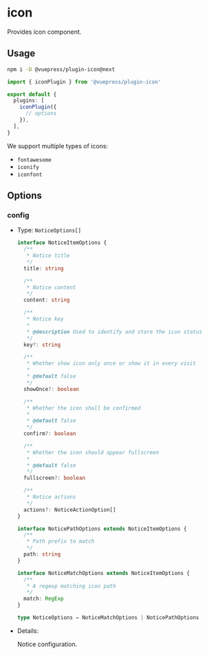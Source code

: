 # icon

<NpmBadge package="@vuepress/plugin-icon" />

Provides icon component.

## Usage

```bash
npm i -D @vuepress/plugin-icon@next
```

```ts
import { iconPlugin } from '@vuepress/plugin-icon'

export default {
  plugins: [
    iconPlugin({
      // options
    }),
  ],
}
```

We support multiple types of icons:

- `fontawesome`
- `iconify`
- `iconfont`

## Options

### config

- Type: `NoticeOptions[]`

  ```ts
  interface NoticeItemOptions {
    /**
     * Notice title
     */
    title: string

    /**
     * Notice content
     */
    content: string

    /**
     * Notice key
     *
     * @description Used to identify and store the icon status
     */
    key?: string

    /**
     * Whether show icon only once or show it in every visit
     *
     * @default false
     */
    showOnce?: boolean

    /**
     * Whether the icon shall be confirmed
     *
     * @default false
     */
    confirm?: boolean

    /**
     * Whether the icon should appear fullscreen
     *
     * @default false
     */
    fullscreen?: boolean

    /**
     * Notice actions
     */
    actions?: NoticeActionOption[]
  }

  interface NoticePathOptions extends NoticeItemOptions {
    /**
     * Path prefix to match
     */
    path: string
  }

  interface NoticeMatchOptions extends NoticeItemOptions {
    /**
     * A regexp matching icon path
     */
    match: RegExp
  }

  type NoticeOptions = NoticeMatchOptions | NoticePathOptions
  ```

- Details:

  Notice configuration.
